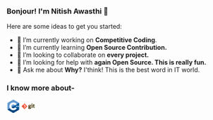 ### Bonjour! I'm Nitish Awasthi 👋

Here are some ideas to get you started:

- 🔭 I’m currently working on **Competitive Coding**.
- 🌱 I’m currently learning **Open Source Contribution.**
- 👯 I’m looking to collaborate on **every project.**
- 🤔 I’m looking for help with **again Open Source. This is really fun.**
- 💬 Ask me about **Why?** I'think! This is the best word in IT world.

<!--⚡ Fun fact: Create a new repository with same as github username.
https://github-readme-stats.vercel.app/api?username=Nitish-Awasthi&&show_icons=true&title_color=ffffff&icon_color=bb2acf&text_color=daf7dc&bg_color=151515-->


### I know more about- 

<code><img height="30" src="https://raw.githubusercontent.com/github/explore/80688e429a7d4ef2fca1e82350fe8e3517d3494d/topics/cpp/cpp.png"></code>
<code><img height="30" src="https://raw.githubusercontent.com/github/explore/80688e429a7d4ef2fca1e82350fe8e3517d3494d/topics/git/git.png"></code>
